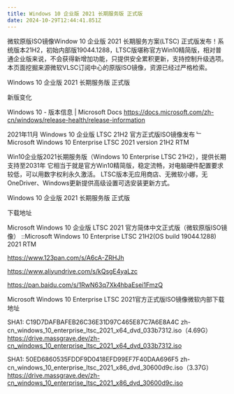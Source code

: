 ```yaml
---
title: Windows 10 企业版 2021 长期服务版 正式版
date: 2024-10-29T12:44:41.851Z
---
```


微软原版ISO镜像Window 10 企业版 2021 长期服务方案(LTSC) 正式版发布！系统版本21H2，初始内部版19044.1288，LTSC版堪称官方Win10精简版，相对普通企业版来说，不会获得新增加功能，只提供安全累积更新，支持控制升级选项。本页面挖掘来源微软VLSC订阅中心的原版ISO镜像，资源已经过严格检索。

Windows 10 企业版 2021 长期服务版 正式版

新版变化

Windows 10 - 版本信息 | Microsoft Docs
https://docs.microsoft.com/zh-cn/windows/release-health/release-information

2021年11月 Windows 10 企业版 LTSC 21H2 官方正式版ISO镜像发布
﹂Microsoft Windows 10 Enterprise LTSC 2021 version 21H2 RTM

Win10企业版2021长期服务版（Windows 10 Enterprise LTSC 21H2），提供长期支持至2031年
它相当于就是官方Win10精简版，稳定流畅，对电脑硬件配置要求较低，可以用数字权利永久激活。
LTSC版本无应用商店、无微软小娜，无OneDriver、Windows更新提供高级设置可选安装更新方式。

Windows 10 企业版 2021 长期服务版 正式版

下载地址

Microsoft Windows 10 企业版 LTSC 2021 官方简体中文正式版（微软原版ISO镜像）
::Microsoft Windows 10 Enterprise LTSC 21H2(OS build 19044.1288) 2021 RTM

https://www.123pan.com/s/A6cA-ZRHJh

https://www.aliyundrive.com/s/kQsgE4yaLzc

https://pan.baidu.com/s/1RwN63q7Xk4hbaEsei1FmzQ

Microsoft Windows 10 Enterprise LTSC 2021官方正式版ISO镜像微软内部下载地址

SHA1: C19D7DAFBAFEB26C36E31D97C465E87C7A6E8A4C
zh-cn_windows_10_enterprise_ltsc_2021_x64_dvd_033b7312.iso（4.69G）
https://drive.massgrave.dev/zh-cn_windows_10_enterprise_ltsc_2021_x64_dvd_033b7312.iso

SHA1: 50ED6860535FDDF9D0418EFD99EF7F40DAA696F5
zh-cn_windows_10_enterprise_ltsc_2021_x86_dvd_30600d9c.iso（3.37G）
https://drive.massgrave.dev/zh-cn_windows_10_enterprise_ltsc_2021_x86_dvd_30600d9c.iso